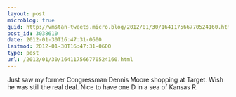 ```yaml
---
layout: post
microblog: true
guid: http://vmstan-tweets.micro.blog/2012/01/30/164117566770524160.html
post_id: 3038610
date: 2012-01-30T16:47:31-0600
lastmod: 2012-01-30T16:47:31-0600
type: post
url: /2012/01/30/164117566770524160.html
---
```

Just saw my former Congressman Dennis Moore shopping at Target. Wish he was still the real deal. Nice to have one D in a sea of Kansas R.
